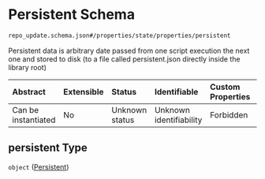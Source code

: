 # Persistent Schema

```txt
repo_update.schema.json#/properties/state/properties/persistent
```

Persistent data is arbitrary date passed from one script execution the next one and stored to disk (to a file called persistent.json directly inside the library root)

| Abstract            | Extensible | Status         | Identifiable            | Custom Properties | Additional Properties | Access Restrictions | Defined In                                                                           |
| :------------------ | :--------- | :------------- | :---------------------- | :---------------- | :-------------------- | :------------------ | :----------------------------------------------------------------------------------- |
| Can be instantiated | No         | Unknown status | Unknown identifiability | Forbidden         | Allowed               | none                | [repo-update.schema.json*](../../out/repo-update.schema.json "open original schema") |

## persistent Type

`object` ([Persistent](repo-update-properties-state-properties-persistent.md))
